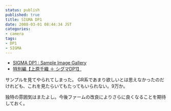 ```yaml
---
status: publish
published: true
title: SIGMA DP1
date: 2008-03-01 08:44:34 JST
categories:
- camera
tags:
- DP1
- SIGMA
---
```

<ul>
	<li><a href="http://www.sigma-dp1.com/jp/sample-photo/index.html">SIGMA DP1 : Sample Image Gallery</a></li>
	<li><a href="http://dc.watch.impress.co.jp/cda/weekend/2008/03/01/8055.html">特別編【上原千織 ＋ シグマDP1】</a></li>
</ul>
サンプルを見てやられてしまった。 GR系であまり欲しいとは思えなかったのだけれども、これを見たらいてもたってもいられない。9万か。

独特の雰囲気はまたよし。今後ファームの改良によりさらに良くなることを期待しておく。
